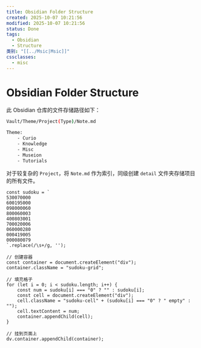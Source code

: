 ```yaml
---
title: Obsidian Folder Structure
created: 2025-10-07 10:21:56
modified: 2025-10-07 10:21:56
status: Done
tags:
  - Obsidian
  - Structure
类别: "[[../Msic|Msic]]"
cssclasses:
  - misc
---
```

# Obsidian Folder Structure

此 Obsidian 仓库的文件存储路径如下：

```sh
Vault/Theme/Project(Type)/Note.md

Theme:
    - Curio
    - Knowledge
    - Misc
    - Museion
    - Tutorials
```

对于较复杂的 `Project`，将 `Note.md` 作为索引，同级创建 `detail` 文件夹存储项目的所有文件。

```dataviewjs
const sudoku = `
530070000
600195000
098000060
800060003
400803001
700020006
060000280
000419005
000080079
`.replace(/\s+/g, '');

// 创建容器
const container = document.createElement("div");
container.className = "sudoku-grid";

// 填充格子
for (let i = 0; i < sudoku.length; i++) {
    const num = sudoku[i] === "0" ? "" : sudoku[i];
    const cell = document.createElement("div");
    cell.className = "sudoku-cell" + (sudoku[i] === "0" ? " empty" : "");
    cell.textContent = num;
    container.appendChild(cell);
}

// 挂到页面上
dv.container.appendChild(container);
```